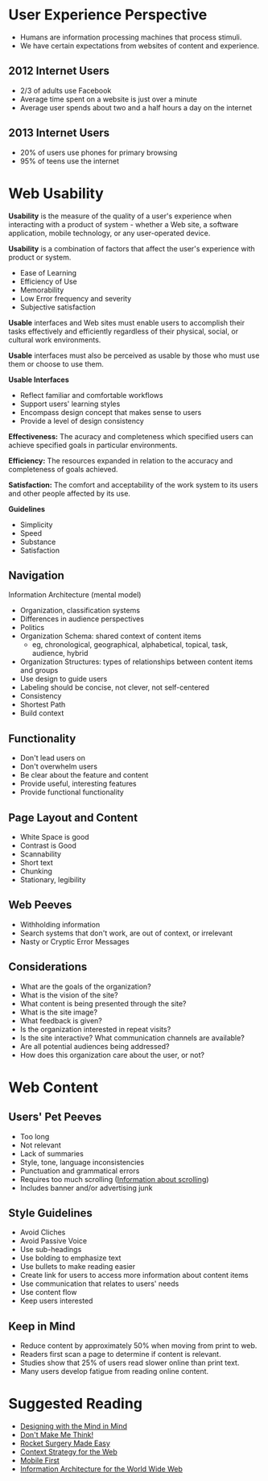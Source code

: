 User Experience Perspective
===========================
- Humans are information processing machines that process stimuli.
- We have certain expectations from websites of content and experience.

2012 Internet Users
-------------------
- 2/3 of adults use Facebook
- Average time spent on a website is just over a minute
- Average user spends about two and a half hours a day on the internet

2013 Internet Users
-------------------
- 20% of users use phones for primary browsing
- 95% of teens use the internet

Web Usability
=============
**Usability** is the measure of the quality of a user's experience when interacting with a product of system - whether a Web site, a software application, mobile technology, or any user-operated device.

**Usability** is a combination of factors that affect the user's experience with product or system.

- Ease of Learning
- Efficiency of Use
- Memorability
- Low Error frequency and severity
- Subjective satisfaction

**Usable** interfaces and Web sites must enable users to accomplish their tasks effectively and efficiently regardless of their physical, social, or cultural work environments.

**Usable** interfaces must also be perceived as usable by those who must use them or choose to use them.

**Usable Interfaces**

- Reflect familiar and comfortable workflows
- Support users' learning styles
- Encompass design concept that makes sense to users
- Provide a level of design consistency

**Effectiveness:** The acuracy and completeness which specified users can achieve specified goals in particular environments.

**Efficiency:** The resources expanded in relation to the accuracy and completeness of goals achieved.

**Satisfaction:** The comfort and acceptability of the work system to its users and other people affected by its use.

**Guidelines**
- Simplicity
- Speed
- Substance
- Satisfaction

Navigation
----------
Information Architecture (mental model)
- Organization, classification systems
- Differences in audience perspectives
- Politics
- Organization Schema: shared context of content items
	- eg, chronological, geographical, alphabetical, topical, task, audience, hybrid
- Organization Structures: types of relationships between content items and groups
- Use design to guide users
- Labeling should be concise, not clever, not self-centered
- Consistency
- Shortest Path
- Build context

Functionality
-------------
- Don't lead users on
- Don't overwhelm users
- Be clear about the feature and content
- Provide useful, interesting features
- Provide functional functionality

Page Layout and Content
-----------------------
- White Space is good
- Contrast is Good
- Scannability
- Short text
- Chunking
- Stationary, legibility

Web Peeves
----------
- Withholding information
- Search systems that don't work, are out of context, or irrelevant
- Nasty or Cryptic Error Messages

Considerations
--------------
- What are the goals of the organization?
- What is the vision of the site?
- What content is being presented through the site?
- What is the site image?
- What feedback is given?
- Is the organization interested in repeat visits?
- Is the site interactive? What communication channels are available?
- Are all potential audiences being addressed?
- How does this organization care about the user, or not?

Web Content
===========
Users' Pet Peeves
-----------------
- Too long
- Not relevant
- Lack of summaries
- Style, tone, language inconsistencies
- Punctuation and grammatical errors
- Requires too much scrolling ([Information about scrolling](http://uxmyths.com/post/654047943/myth-people-dont-scroll))
- Includes banner and/or advertising junk

Style Guidelines
----------------
- Avoid Cliches
- Avoid Passive Voice
- Use sub-headings
- Use bolding to emphasize text
- Use bullets to make reading easier
- Create link for users to access more information about content items
- Use communication that relates to users' needs
- Use content flow
- Keep users interested

Keep in Mind
------------
- Reduce content by approximately 50% when moving from print to web.
- Readers first scan a page to determine if content is relevant.
- Studies show that 25% of users read slower online than print text.
- Many users develop fatigue from reading online content.

Suggested Reading
=================
- [Designing with the Mind in Mind](http://www.amazon.com/Designing-Mind-Simple-Understanding-Interface/dp/012375030X)
- [Don't Make Me Think!](http://www.amazon.com/Dont-Make-Me-Think-Usability/dp/0321344758/ref=sr_1_1?s=books&ie=UTF8&qid=1381613044&sr=1-1&keywords=don%27t+make+me+think)
- [Rocket Surgery Made Easy](http://www.amazon.com/Rocket-Surgery-Made-Easy--Yourself/dp/0321657292/ref=sr_1_1?s=books&ie=UTF8&qid=1381613085&sr=1-1&keywords=rocket+surgery+made+easy)
- [Context Strategy for the Web](http://www.amazon.com/Content-Strategy-Web-Kristina-Halvorson/dp/0321808304/ref=sr_1_1?s=books&ie=UTF8&qid=1381613122&sr=1-1&keywords=content+strategy+for+the+web+2nd+edition)
- [Mobile First](http://www.amazon.com/Mobile-First-Luke-Wroblewski/dp/1937557022/ref=sr_1_1?s=books&ie=UTF8&qid=1381613151&sr=1-1&keywords=mobile+first)
- [Information Architecture for the World Wide Web](http://www.amazon.com/Information-Architecture-World-Wide-Web/dp/0596527349/ref=sr_1_1?s=books&ie=UTF8&qid=1381613235&sr=1-1&keywords=information+architecture+for+the+worldwide+web)